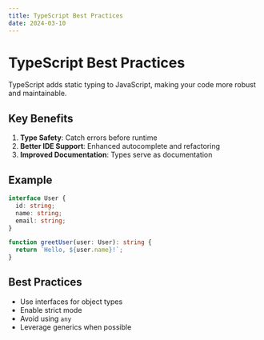 ```yaml
---
title: TypeScript Best Practices
date: 2024-03-10
---
```


# TypeScript Best Practices

TypeScript adds static typing to JavaScript, making your code more robust and maintainable.

## Key Benefits

1. **Type Safety**: Catch errors before runtime
2. **Better IDE Support**: Enhanced autocomplete and refactoring
3. **Improved Documentation**: Types serve as documentation

## Example

```typescript
interface User {
  id: string;
  name: string;
  email: string;
}

function greetUser(user: User): string {
  return `Hello, ${user.name}!`;
}
```

## Best Practices

- Use interfaces for object types
- Enable strict mode
- Avoid using `any`
- Leverage generics when possible